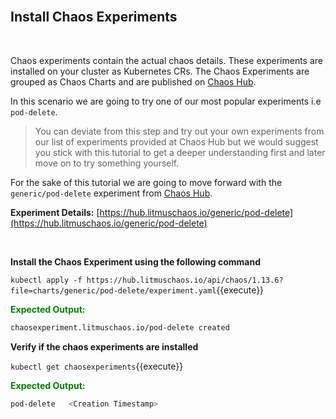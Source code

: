 <br>

## Install Chaos Experiments

<br>

Chaos experiments contain the actual chaos details. These experiments are installed on your cluster as Kubernetes CRs. The Chaos Experiments are grouped as Chaos Charts and are published on [Chaos Hub](https://hub.litmuschaos.com).

In this scenario we are going to try one of our most popular experiments i.e `pod-delete`.

> You can deviate from this step and try out your own experiments from our list of experiments provided at Chaos Hub but we would suggest you stick with this tutorial to get a deeper understanding first and later move on to try something yourself.

For the sake of this tutorial we are going to move forward with the `generic/pod-delete` experiment from [Chaos Hub](https://hub.litmuschaos.com).

**Experiment Details:** [https://hub.litmuschaos.io/generic/pod-delete](https://hub.litmuschaos.io/generic/pod-delete)

<br>

**Install the Chaos Experiment using the following command**

`kubectl apply -f https://hub.litmuschaos.io/api/chaos/1.13.6?file=charts/generic/pod-delete/experiment.yaml`{{execute}}

<span style="color:green">**Expected Output:**</span>

```bash
chaosexperiment.litmuschaos.io/pod-delete created
```

**Verify if the chaos experiments are installed**

`kubectl get chaosexperiments`{{execute}}

<span style="color:green">**Expected Output:**</span>

```bash
pod-delete   <Creation Timestamp>
```
